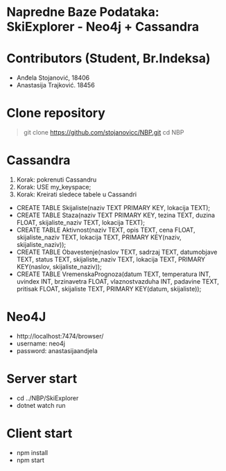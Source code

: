 # Napredne Baze Podataka: SkiExplorer - Neo4j + Cassandra

#  Contributors (Student, Br.Indeksa)
  - Anđela Stojanović, 18406
  - Anastasija Trajković. 18456

# Clone repository
 > git clone https://github.com/stojanovicc/NBP.git
 > cd NBP

# Cassandra
1. Korak: pokrenuti Cassandru
2. Korak: USE my_keyspace;
3. Korak: Kreirati sledece tabele u Cassandri
  - CREATE TABLE Skijaliste(naziv TEXT PRIMARY KEY, lokacija TEXT);
  - CREATE TABLE Staza(naziv TEXT PRIMARY KEY, tezina TEXT, duzina FLOAT, skijaliste_naziv TEXT, lokacija TEXT);
  - CREATE TABLE Aktivnost(naziv TEXT, opis TEXT, cena FLOAT, skijaliste_naziv TEXT, lokacija TEXT, PRIMARY KEY(naziv, skijaliste_naziv));
  - CREATE TABLE Obavestenje(naslov TEXT, sadrzaj TEXT, datumobjave TEXT, status TEXT, skijaliste_naziv TEXT, lokacija TEXT, PRIMARY KEY(naslov, skijaliste_naziv));
  - CREATE TABLE VremenskaPrognoza(datum TEXT, temperatura INT, uvindex INT, brzinavetra FLOAT, vlaznostvazduha INT, padavine TEXT, pritisak FLOAT, skijaliste TEXT, PRIMARY KEY(datum, skijaliste));

# Neo4J
- http://localhost:7474/browser/
- username: neo4j
- password: anastasijaandjela

# Server start
  - cd ../NBP/SkiExplorer
  - dotnet watch run

# Client start
  - npm install
  - npm start
